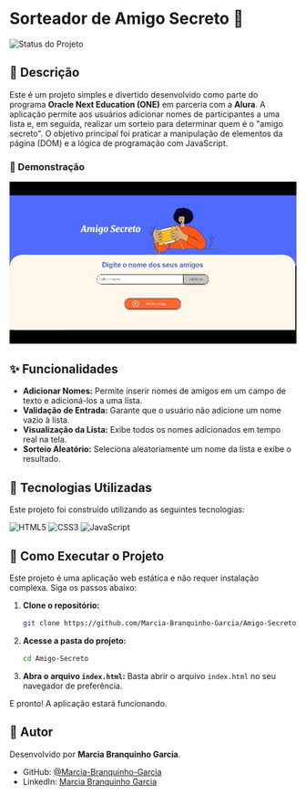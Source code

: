 # Sorteador de Amigo Secreto 🎁

![Status do Projeto](https://img.shields.io/badge/Status-Concluído-brightgreen)

## 📝 Descrição

Este é um projeto simples e divertido desenvolvido como parte do programa **Oracle Next Education (ONE)** em parceria com a **Alura**. A aplicação permite aos usuários adicionar nomes de participantes a uma lista e, em seguida, realizar um sorteio para determinar quem é o "amigo secreto". O objetivo principal foi praticar a manipulação de elementos da página (DOM) e a lógica de programação com JavaScript.

### 🎥 Demonstração

![Demonstração do projeto](./amigo-secreto.gif)

## ✨ Funcionalidades

- **Adicionar Nomes:** Permite inserir nomes de amigos em um campo de texto e adicioná-los a uma lista.
- **Validação de Entrada:** Garante que o usuário não adicione um nome vazio à lista.
- **Visualização da Lista:** Exibe todos os nomes adicionados em tempo real na tela.
- **Sorteio Aleatório:** Seleciona aleatoriamente um nome da lista e exibe o resultado.

## 🚀 Tecnologias Utilizadas

Este projeto foi construído utilizando as seguintes tecnologias:

![HTML5](https://img.shields.io/badge/HTML5-E34F26?style=for-the-badge&logo=html5&logoColor=white)
![CSS3](https://img.shields.io/badge/CSS3-1572B6?style=for-the-badge&logo=css3&logoColor=white)
![JavaScript](https://img.shields.io/badge/JavaScript-F7DF1E?style=for-the-badge&logo=javascript&logoColor=black)

## 📂 Como Executar o Projeto

Este projeto é uma aplicação web estática e não requer instalação complexa. Siga os passos abaixo:

1.  **Clone o repositório:**
    ```bash
    git clone https://github.com/Marcia-Branquinho-Garcia/Amigo-Secreto.git
    ```
2.  **Acesse a pasta do projeto:**
    ```bash
    cd Amigo-Secreto
    ```
3.  **Abra o arquivo `index.html`:**
    Basta abrir o arquivo `index.html` no seu navegador de preferência.

E pronto! A aplicação estará funcionando.

## 👤 Autor

Desenvolvido por **Marcia Branquinho Garcia**.

- GitHub: [@Marcia-Branquinho-Garcia](https://github.com/Marcia-Branquinho-Garcia)
- LinkedIn: [Marcia Branquinho Garcia](https://www.linkedin.com/in/marcia-branquinho-garcia-5935a9362/)
